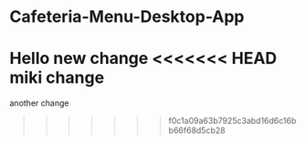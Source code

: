 # Cafeteria-Menu-Desktop-App

Hello new change
<<<<<<< HEAD
miki change
=======
another change

>>>>>>> f0c1a09a63b7925c3abd16d6c16bb66f68d5cb28
